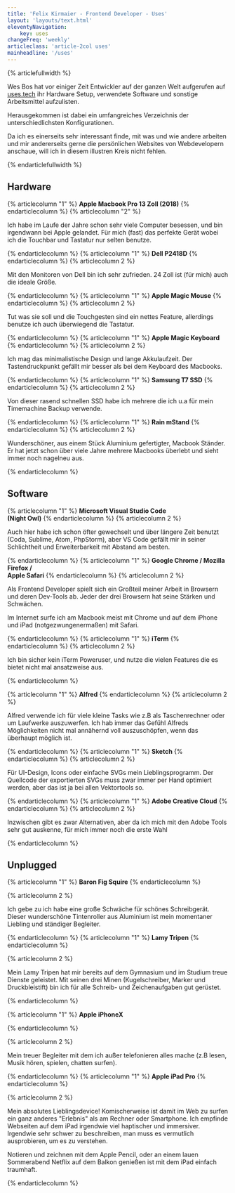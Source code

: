 ```yaml
---
title: 'Felix Kirmaier - Frontend Developer - Uses'
layout: 'layouts/text.html'
eleventyNavigation:
    key: uses
changeFreq: 'weekly'
articleclass: 'article-2col uses'
mainheadline: '/uses'
---
```

{% articlefullwidth %}

Wes Bos hat vor einiger Zeit Entwickler auf der ganzen Welt aufgerufen auf <a href="https://uses.tech/" target="_blank" rel="noopener noreferer">uses.tech</a> ihr Hardware Setup, verwendete Software und sonstige Arbeitsmittel aufzulisten.

Herausgekommen ist dabei ein umfangreiches Verzeichnis der unterschiedlichsten Konfigurationen.

Da ich es einerseits sehr interessant finde, mit was und wie andere arbeiten und mir andererseits gerne die persönlichen Websites von Webdevelopern anschaue, will ich in diesem illustren Kreis nicht fehlen.

{% endarticlefullwidth %}

## Hardware ##

{% articlecolumn "1" %}
<strong>Apple Macbook Pro 13 Zoll (2018)</strong>
{% endarticlecolumn %}
{% articlecolumn "2" %}

Ich habe im Laufe der Jahre schon sehr viele Computer besessen, und bin irgendwann bei Apple gelandet. Für mich (fast) das perfekte Gerät wobei ich die Touchbar und Tastatur nur selten benutze.

{% endarticlecolumn %}
{% articlecolumn "1" %}
<strong>Dell P2418D</strong>
{% endarticlecolumn %}
{% articlecolumn 2 %}

Mit den Monitoren von Dell bin ich sehr zufrieden. 24 Zoll ist (für mich) auch die ideale Größe.

{% endarticlecolumn %}
{% articlecolumn "1" %}
<strong>Apple Magic Mouse</strong>
{% endarticlecolumn %}
{% articlecolumn 2 %}

Tut was sie soll und die Touchgesten sind ein nettes Feature, allerdings benutze ich auch überwiegend die Tastatur.

{% endarticlecolumn %}
{% articlecolumn "1" %}
<strong>Apple Magic Keyboard</strong>
{% endarticlecolumn %}
{% articlecolumn 2 %}

Ich mag das minimalistische Design und lange Akkulaufzeit. Der Tastendruckpunkt gefällt mir besser als bei dem Keyboard des Macbooks.

{% endarticlecolumn %}
{% articlecolumn "1" %}
<strong>Samsung T7 SSD</strong>
{% endarticlecolumn %}
{% articlecolumn 2 %}

Von dieser rasend schnellen SSD habe ich mehrere die ich u.a für mein Timemachine Backup verwende.

{% endarticlecolumn %}
{% articlecolumn "1" %}
<strong>Rain mStand</strong>
{% endarticlecolumn %}
{% articlecolumn 2 %}

Wunderschöner, aus einem Stück Aluminium gefertigter, Macbook Ständer. Er hat jetzt schon über viele Jahre mehrere Macbooks überlebt und sieht immer noch nagelneu aus.

{% endarticlecolumn %}


## Software ##
{% articlecolumn "1" %}
<strong>Microsoft Visual Studio Code<br />(Night Owl)</strong>
{% endarticlecolumn %}
{% articlecolumn 2 %}

Auch hier habe ich schon öfter gewechselt und über längere Zeit benutzt (Coda, Sublime, Atom, PhpStorm), aber VS Code gefällt mir in seiner Schlichtheit und Erweiterbarkeit mit Abstand am besten.

{% endarticlecolumn %}
{% articlecolumn "1" %}
<strong>Google Chrome / Mozilla Firefox /<br />Apple Safari</strong>
{% endarticlecolumn %}
{% articlecolumn 2 %}

Als Frontend Developer spielt sich ein Großteil meiner Arbeit in Browsern und deren Dev-Tools ab. Jeder der drei Browsern hat seine Stärken und Schwächen.

Im Internet surfe ich  am Macbook meist mit Chrome und auf dem iPhone und iPad (notgezwungenermaßen) mit Safari.

{% endarticlecolumn %}
{% articlecolumn "1" %}
<strong>iTerm</strong>
{% endarticlecolumn %}
{% articlecolumn 2 %}

Ich bin sicher kein iTerm Poweruser, und nutze die vielen Features die es bietet nicht mal ansatzweise aus.

{% endarticlecolumn %}

{% articlecolumn "1" %}
<strong>Alfred</strong>
{% endarticlecolumn %}
{% articlecolumn 2 %}

Alfred verwende ich für viele kleine Tasks wie z.B als Taschenrechner oder um Laufwerke auszuwerfen. Ich hab immer das Gefühl Alfreds Möglichkeiten nicht mal annähernd voll auszuschöpfen, wenn das überhaupt möglich ist.

{% endarticlecolumn %}
{% articlecolumn "1" %}
<strong>Sketch</strong>
{% endarticlecolumn %}
{% articlecolumn 2 %}

Für UI-Design, Icons oder einfache SVGs mein Lieblingsprogramm. Der Quellcode der exportierten SVGs muss zwar immer per Hand optimiert werden, aber das ist ja bei allen Vektortools so.

{% endarticlecolumn %}
{% articlecolumn "1" %}
<strong>Adobe Creative Cloud</strong>
{% endarticlecolumn %}
{% articlecolumn 2 %}

Inzwischen gibt es zwar Alternativen, aber da ich mich mit den Adobe Tools sehr gut auskenne, für mich immer noch die erste Wahl

{% endarticlecolumn %}

## Unplugged ##

{% articlecolumn "1" %}
<strong>Baron Fig Squire</strong>
{% endarticlecolumn %}

{% articlecolumn 2 %}

Ich gebe zu ich habe eine große Schwäche für schönes Schreibgerät. Dieser wunderschöne Tintenroller aus Aluminium ist mein momentaner Liebling und ständiger Begleiter.

{% endarticlecolumn %}
{% articlecolumn "1" %}
<strong>Lamy Tripen</strong>
{% endarticlecolumn %}

{% articlecolumn 2 %}

Mein Lamy Tripen hat mir bereits auf dem Gymnasium und im Studium treue Dienste geleistet. Mit seinen drei Minen (Kugelschreiber, Marker und Druckbleistift) bin ich für alle Schreib- und Zeichenaufgaben gut gerüstet.

{% endarticlecolumn %}

{% articlecolumn "1" %}
<strong>Apple iPhoneX</strong>

{% endarticlecolumn %}

{% articlecolumn 2 %}

Mein treuer Begleiter mit dem ich außer telefonieren alles mache (z.B lesen, Musik hören, spielen, chatten surfen).

{% endarticlecolumn %}
{% articlecolumn "1" %}
<strong>Apple iPad Pro</strong>
{% endarticlecolumn %}

{% articlecolumn 2 %}

Mein absolutes Lieblingsdevice! Komischerweise ist damit im Web zu surfen ein ganz anderes "Erlebnis" als am Rechner oder Smartphone. Ich empfinde Webseiten auf dem iPad irgendwie viel haptischer und immersiver. Irgendwie sehr schwer zu beschreiben, man muss es vermutlich ausprobieren, um es zu verstehen.

Notieren und zeichnen mit dem Apple Pencil, oder an einem lauen Sommerabend Netflix auf dem Balkon genießen ist mit dem iPad einfach traumhaft.

{% endarticlecolumn %}
